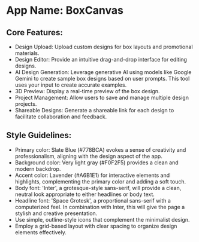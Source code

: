 # **App Name**: BoxCanvas

## Core Features:

- Design Upload: Upload custom designs for box layouts and promotional materials.
- Design Editor: Provide an intuitive drag-and-drop interface for editing designs.
- AI Design Generation: Leverage generative AI using models like Google Gemini to create sample box designs based on user prompts.  This tool uses your input to create accurate examples.
- 3D Preview: Display a real-time preview of the box design.
- Project Management: Allow users to save and manage multiple design projects.
- Shareable Designs: Generate a shareable link for each design to facilitate collaboration and feedback.

## Style Guidelines:

- Primary color: Slate Blue (#778BCA) evokes a sense of creativity and professionalism, aligning with the design aspect of the app. 
- Background color: Very light gray (#F0F2F5) provides a clean and modern backdrop.
- Accent color: Lavender (#A6B1E1) for interactive elements and highlights, complementing the primary color and adding a soft touch.
- Body font: 'Inter', a grotesque-style sans-serif, will provide a clean, neutral look appropriate to either headlines or body text.
- Headline font: 'Space Grotesk', a proportional sans-serif with a computerized feel. In combination with Inter, this will give the page a stylish and creative presentation.
- Use simple, outline-style icons that complement the minimalist design.
- Employ a grid-based layout with clear spacing to organize design elements effectively.